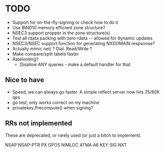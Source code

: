 # TODO

* Support for on-the-fly-signing or check how to do it
* Use BIND10 memory efficient zone structure?
* NSEC3 support propper in the zone structure(s)
* Test all rdata packing with zero rdata -- allowed for dynamic updates
* NSEC3/NSEC support function for generating NXDOMAIN respsonse?
* Actually mimic net/ ? Dial. Read/Write ?
* Make compare/split labels faster
* Ratelimiting?
  * Disallow ANY queries - make a default handler for that

## Nice to have

* Speed, we can always go faster. A simple reflect server now hits 75/80K qps
* go test; only works correct on my machine
* privatekey.Precompute() when signing? 

## RRs not implemented

These are deprecated, or rarely used (or just a bitch to implement).

NSAP
NSAP-PTR
PX
GPOS
NIMLOC
ATMA
A6
KEY
SIG
NXT
